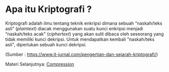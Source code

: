 # Apa itu Kriptografi ?
Kriptografi adalah ilmu tentang teknik enkripsi dimana sebuah “naskah/teks asli” (*plaintext*) diacak menggunakan suatu kunci enkripsi menjadi “naskah/teks acak" (*ciphertext*) yang akan sulit dibaca oleh seseorang yang tidak memiliki kunci dekripsi. Untuk mendapatkan kembali "naskah/teks asli", diperlukan sebuah kunci dekripsi.

(Sumber : https://www.it-jurnal.com/pengertian-dan-sejarah-kriptografi/)

Materi Selanjutnya: [Compression](../compression)